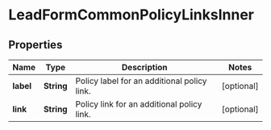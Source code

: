 

# LeadFormCommonPolicyLinksInner

## Properties

Name | Type | Description | Notes
------------ | ------------- | ------------- | -------------
**label** | **String** | Policy label for an additional policy link. |  [optional]
**link** | **String** | Policy link for an additional policy link. |  [optional]




